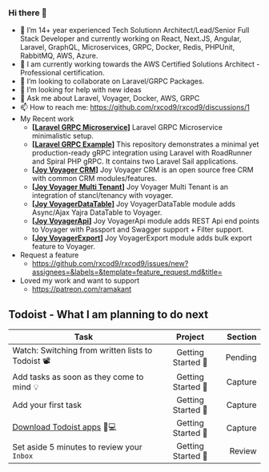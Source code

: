 ### Hi there 👋

- 🔭 I’m 14+ year experienced Tech Solutionn Architect/Lead/Senior Full Stack Developer and currently working on React, Next.JS, Angular, Laravel, GraphQL, Microservices, GRPC, Docker, Redis, PHPUnit, RabbitMQ, AWS, Azure.
- 🌱 I am currently working towards the AWS Certified Solutions Architect - Professional certification.
- 👯 I’m looking to collaborate on Laravel/GRPC Packages.
- 🤔 I’m looking for help with new ideas
- 💬 Ask me about Laravel, Voyager, Docker, AWS, GRPC
- 📫 How to reach me: https://github.com/rxcod9/rxcod9/discussions/1
- My Recent work
  - **[[Laravel GRPC Microservice](https://github.com/rxcod9/laravel-grpc-microservice)]** Laravel GRPC Microservice minimalistic setup.
  - **[[Laravel GRPC Example](https://github.com/rxcod9/laravel-grpc-example)]** This repository demonstrates a minimal yet production-ready gRPC integration using Laravel with RoadRunner and Spiral PHP gRPC. It contains two Laravel Sail applications.
  - **[[Joy Voyager CRM](https://github.com/rxcod9/joy-voyager-crm)]** Joy Voyager CRM is an open source free CRM with common CRM modules/features.
  - **[[Joy Voyager Multi Tenant](https://github.com/rxcod9/joy-voyager-multi-tenant)]** Joy Voyager Multi Tenant is an integration of stancl/tenancy with voyager.
  - **[[Joy VoyagerDataTable](https://github.com/rxcod9/joy-voyager-datatable)]** Joy VoyagerDataTable module adds Async/Ajax Yajra DataTable to Voyager.
  - **[[Joy VoyagerApi](https://github.com/rxcod9/joy-voyager-api)]** Joy VoyagerApi module adds REST Api end points to Voyager with Passport and Swagger support + Filter support.
  - **[[Joy VoyagerExport](https://github.com/rxcod9/joy-voyager-export)]** Joy VoyagerExport module adds bulk export feature to Voyager.
- Request a feature
  - https://github.com/rxcod9/rxcod9/issues/new?assignees=&labels=&template=feature_request.md&title=
- Loved my work and want to support 
  - https://patreon.com/ramakant


## Todoist - What I am planning to do next

<!-- TODO-IST:START -->
| Task        | Project           | Section  |           
| ------------- |:-------------:| -----:|           
| Watch: Switching from written lists to Todoist 📽️        | Getting Started 👋           | Pending  |           
| Add tasks as soon as they come to mind 💡        | Getting Started 👋           | Capture  |           
| Add your first task        | Getting Started 👋           | Capture  |           
| [Download Todoist apps](https://www.todoist.com/downloads) 📱💻        | Getting Started 👋           | Capture  |           
| Set aside 5 minutes to review your `Inbox`        | Getting Started 👋           | Review  |
<!-- TODO-IST:END -->
